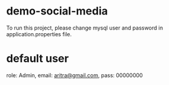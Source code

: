 # demo-social-media

To run this project, please change mysql user and password in application.properties file.


# default user

role: Admin,
email: aritra@gmail.com,
pass: 00000000
